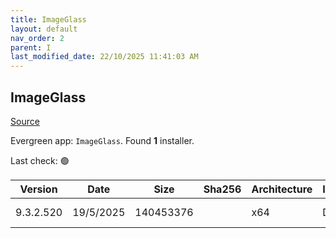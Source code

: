 ```yaml
---
title: ImageGlass
layout: default
nav_order: 2
parent: I
last_modified_date: 22/10/2025 11:41:03 AM
---
```


## ImageGlass

[Source](https://imageglass.org/)

Evergreen app: `ImageGlass`. Found **1** installer.

Last check: 🟢

| Version   | Date      | Size      | Sha256 | Architecture | InstallerType | Type | URI                                                                                                                                                                                            |
| --------- | --------- | --------- | ------ | ------------ | ------------- | ---- | ---------------------------------------------------------------------------------------------------------------------------------------------------------------------------------------------- |
| 9.3.2.520 | 19/5/2025 | 140453376 |        | x64          | Default       | msi  | [https://github.com/d2phap/ImageGlass/releases/download/9.3.2.520/ImageGlass_9.3.2.520_x64.msi](https://github.com/d2phap/ImageGlass/releases/download/9.3.2.520/ImageGlass_9.3.2.520_x64.msi) |
